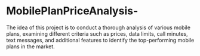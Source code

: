 # MobilePlanPriceAnalysis-
The idea of this project is to conduct a thorough analysis of various mobile plans, examining different criteria such as prices, data limits, call minutes, text messages, and additional features to identify the top-performing mobile plans in the market.    
